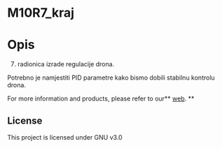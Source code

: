 # M10R7_kraj

# Opis

7. radionica izrade regulacije drona.

Potrebno je namjestiti PID parametre kako bismo dobili stabilnu kontrolu drona.

For more information and products, please refer to our** [web](https://www.robookacija.hr).
**
## License

This project is licensed under GNU v3.0
